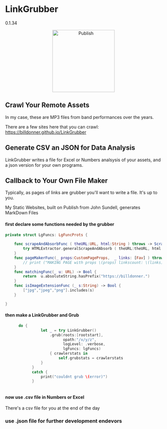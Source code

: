 # LinkGrubber
0.1.34


<p align="center">
<img src="https://billdonner.com/images/fists/fistUp1024x1024.png" width="200" max-width="90%" alt="Publish" />
</p>




## Crawl Your Remote Assets

In my case, these are MP3 files from band performances over the years. 

There are a few sites here that you can crawl:  https://billdonner.github.io/LinkGrubber

## Generate CSV an JSON for Data Analysis

LinkGrubber writes a file for Excel or Numbers analsysis of your assets, and a json version for your own programs.

## Callback to Your Own File Maker

Typically, as pages of links are grubber you'll want to write a file. It's up to you.

My Static Websites, built on Publish from John Sundell, generates MarkDown Files

#### first declare some functions needed by the grubber

```swift 
private struct LgFuncs: LgFuncProts {
    
    func scrapeAndAbsorbFunc ( theURL:URL, html:String ) throws -> ScrapeAndAbsorbBlock {
        try HTMLExtractor.generalScrapeAndAbsorb ( theURL:theURL, html:html )
    }
    func pageMakerFunc(_ props:CustomPageProps,  _ links: [Fav] ) throws -> () {
        // print ("MAKING PAGE with props \(props) linkscount: \(links)")
    }
    func matchingFunc(_ u: URL) -> Bool {
        return  u.absoluteString.hasPrefix("https://billdonner.")
    }
    func isImageExtensionFunc (_ s:String) -> Bool {
        ["jpg","jpeg","png"].includes(s)
    }

}
```
#### then make a LinkGrubber and Grub

  ```swift 
        do {
                  let _ = try LinkGrubber()
                      .grub(roots:[rootstart],
                            opath:"/x/y/z",
                            logLevel: .verbose,
                            lgFuncs: lgFuncs)
                      { crawlerstats in
                          self.grubstats = crawlerstats
                  }
              }
              catch {
                  print("couldnt grub \(error)")
              }
    
```
#### now use  .csv file in Numbers or Excel

There's a csv file for you at the end of the day

### use .json file for further development endevors


